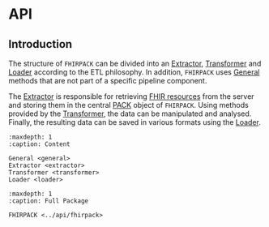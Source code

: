 # API

## Introduction

The structure of `FHIRPACK` can be divided into an [Extractor](./extractor.md), [Transformer](./transformer.md) and [Loader](./loader.md) according to the ETL philosophy. In addition, `FHIRPACK` uses [General](./general.md) methods that are not part of a specific pipeline component.

The [Extractor](./extractor.md) is responsible for retrieving [FHIR resources](https://www.hl7.org/fhir/resourcelist.html) from the server and storing them in the central [PACK](../api/fhirpack.pack.rst) object of `FHIRPACK`. Using methods provided by the [Transformer](./transformer.md), the data can be manipulated and analysed. Finally, the resulting data can be saved in various formats using the [Loader](loader.md).

```{toctree}
:maxdepth: 1
:caption: Content

General <general>
Extractor <extractor>
Transformer <transformer>
Loader <loader>
```

```{toctree}
:maxdepth: 1
:caption: Full Package

FHIRPACK <../api/fhirpack>
```

